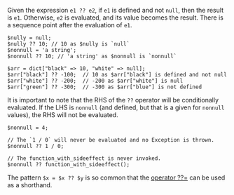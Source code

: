Given the expression `e1 ?? e2`, if `e1` is defined and not `null`, then the result is `e1`. Otherwise, `e2` is evaluated, and its
value becomes the result. There is a sequence point after the evaluation of `e1`.

```Hack
$nully = null;
$nully ?? 10; // 10 as $nully is `null`
$nonnull = 'a string';
$nonnull ?? 10; // 'a string' as $nonnull is `nonnull`

$arr = dict["black" => 10, "white" => null];
$arr["black"] ?? -100;  // 10 as $arr["black"] is defined and not null
$arr["white"] ?? -200;  // -200 as $arr["white"] is null
$arr["green"] ?? -300;  // -300 as $arr["blue"] is not defined
```

It is important to note that the RHS of the `??` operator will be conditionally evaluated.
If the LHS is `nonnull` (and defined, but that is a given for `nonnull` values), the RHS will not be evaluated.

```Hack
$nonnull = 4;

// The `1 / 0` will never be evaluated and no Exception is thrown.
$nonnull ?? 1 / 0;

// The function_with_sideeffect is never invoked.
$nonnull ?? function_with_sideeffect();
```

The pattern `$x = $x ?? $y` is so common that the [operator ??=](/hack/expressions-and-operators/assignment) can be used as a shorthand.